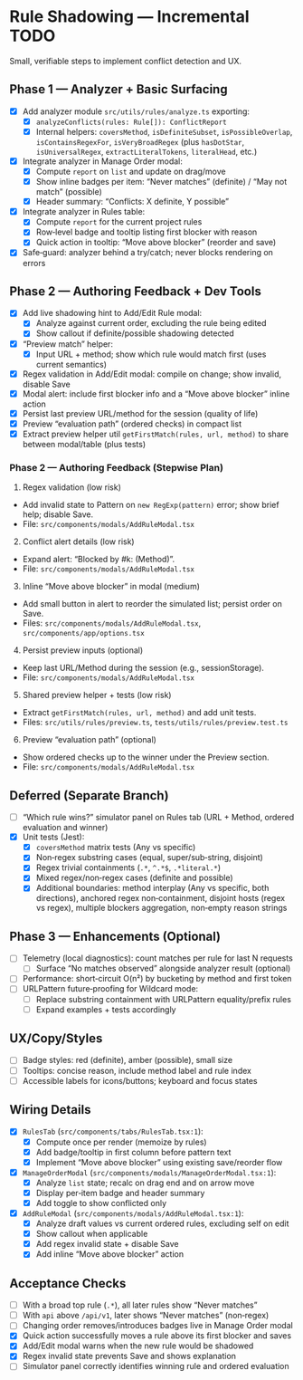# Rule Shadowing — Incremental TODO

Small, verifiable steps to implement conflict detection and UX.

## Phase 1 — Analyzer + Basic Surfacing

- [x] Add analyzer module `src/utils/rules/analyze.ts` exporting:
  - [x] `analyzeConflicts(rules: Rule[]): ConflictReport`
  - [x] Internal helpers: `coversMethod`, `isDefiniteSubset`, `isPossibleOverlap`, `isContainsRegexFor`, `isVeryBroadRegex` (plus `hasDotStar`, `isUniversalRegex`, `extractLiteralTokens`, `literalHead`, etc.)
- [x] Integrate analyzer in Manage Order modal:
  - [x] Compute `report` on `list` and update on drag/move
  - [x] Show inline badges per item: “Never matches” (definite) / “May not match” (possible)
  - [x] Header summary: “Conflicts: X definite, Y possible”
- [x] Integrate analyzer in Rules table:
  - [x] Compute `report` for the current project rules
  - [x] Row‑level badge and tooltip listing first blocker with reason
  - [x] Quick action in tooltip: “Move above blocker” (reorder and save)
- [x] Safe‑guard: analyzer behind a try/catch; never blocks rendering on errors

## Phase 2 — Authoring Feedback + Dev Tools

- [x] Add live shadowing hint to Add/Edit Rule modal:
  - [x] Analyze against current order, excluding the rule being edited
  - [x] Show callout if definite/possible shadowing detected
- [x] “Preview match” helper:
  - [x] Input URL + method; show which rule would match first (uses current semantics)
 - [x] Regex validation in Add/Edit modal: compile on change; show invalid, disable Save
 - [x] Modal alert: include first blocker info and a “Move above blocker” inline action
 - [x] Persist last preview URL/method for the session (quality of life)
 - [x] Preview “evaluation path” (ordered checks) in compact list
 - [x] Extract preview helper util `getFirstMatch(rules, url, method)` to share between modal/table (plus tests)

### Phase 2 — Authoring Feedback (Stepwise Plan)

1) Regex validation (low risk)
- Add invalid state to Pattern on `new RegExp(pattern)` error; show brief help; disable Save.
- File: `src/components/modals/AddRuleModal.tsx`

2) Conflict alert details (low risk)
- Expand alert: “Blocked by #k: <pattern> (Method)”.
- File: `src/components/modals/AddRuleModal.tsx`

3) Inline “Move above blocker” in modal (medium)
- Add small button in alert to reorder the simulated list; persist order on Save.
- Files: `src/components/modals/AddRuleModal.tsx`, `src/components/app/options.tsx`

4) Persist preview inputs (optional)
- Keep last URL/Method during the session (e.g., sessionStorage).
- File: `src/components/modals/AddRuleModal.tsx`

5) Shared preview helper + tests (low risk)
- Extract `getFirstMatch(rules, url, method)` and add unit tests.
- Files: `src/utils/rules/preview.ts`, `tests/utils/rules/preview.test.ts`

6) Preview “evaluation path” (optional)
- Show ordered checks up to the winner under the Preview section.
- File: `src/components/modals/AddRuleModal.tsx`

## Deferred (Separate Branch)

- [ ] “Which rule wins?” simulator panel on Rules tab (URL + Method, ordered evaluation and winner)
- [x] Unit tests (Jest):
  - [x] `coversMethod` matrix tests (Any vs specific)
  - [x] Non‑regex substring cases (equal, super/sub‑string, disjoint)
  - [x] Regex trivial containments (`.*`, `^.*$`, `.*literal.*`)
  - [x] Mixed regex/non‑regex cases (definite and possible)
  - [x] Additional boundaries: method interplay (Any vs specific, both directions), anchored regex non‑containment, disjoint hosts (regex vs regex), multiple blockers aggregation, non‑empty reason strings

## Phase 3 — Enhancements (Optional)

- [ ] Telemetry (local diagnostics): count matches per rule for last N requests
  - [ ] Surface “No matches observed” alongside analyzer result (optional)
- [ ] Performance: short‑circuit O(n²) by bucketing by method and first token
- [ ] URLPattern future‑proofing for Wildcard mode:
  - [ ] Replace substring containment with URLPattern equality/prefix rules
  - [ ] Expand examples + tests accordingly

## UX/Copy/Styles

- [ ] Badge styles: red (definite), amber (possible), small size
- [ ] Tooltips: concise reason, include method label and rule index
- [ ] Accessible labels for icons/buttons; keyboard and focus states

## Wiring Details

- [x] `RulesTab` (`src/components/tabs/RulesTab.tsx:1`):
  - [x] Compute once per render (memoize by rules)
  - [x] Add badge/tooltip in first column before pattern text
  - [x] Implement “Move above blocker” using existing save/reorder flow
- [x] `ManageOrderModal` (`src/components/modals/ManageOrderModal.tsx:1`):
  - [x] Analyze `list` state; recalc on drag end and on arrow move
  - [x] Display per‑item badge and header summary
  - [x] Add toggle to show conflicted only
- [x] `AddRuleModal` (`src/components/modals/AddRuleModal.tsx:1`):
  - [x] Analyze draft values vs current ordered rules, excluding self on edit
  - [x] Show callout when applicable
  - [x] Add regex invalid state + disable Save
  - [x] Add inline “Move above blocker” action

## Acceptance Checks

- [ ] With a broad top rule (`.*`), all later rules show “Never matches”
- [ ] With `api` above `/api/v1`, later shows “Never matches” (non‑regex)
- [ ] Changing order removes/introduces badges live in Manage Order modal
- [x] Quick action successfully moves a rule above its first blocker and saves
- [x] Add/Edit modal warns when the new rule would be shadowed
- [x] Regex invalid state prevents Save and shows explanation
- [ ] Simulator panel correctly identifies winning rule and ordered evaluation
